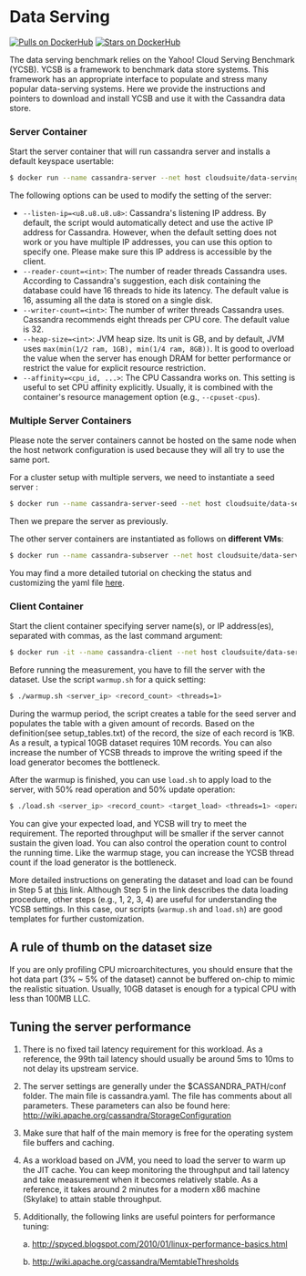 # Data Serving

[![Pulls on DockerHub][dhpulls]][dhrepo] [![Stars on DockerHub][dhstars]][dhrepo]

The data serving benchmark relies on the Yahoo! Cloud Serving Benchmark (YCSB). YCSB is a framework to benchmark data store systems. This framework has an appropriate interface to populate and stress many popular data-serving systems. Here we provide the instructions and pointers to download and install YCSB and use it with the Cassandra data store.

### Server Container

Start the server container that will run cassandra server and installs a default keyspace usertable:

```bash
$ docker run --name cassandra-server --net host cloudsuite/data-serving:server
```

The following options can be used to modify the setting of the server:
- `--listen-ip=<u8.u8.u8.u8>`: Cassandra's listening IP address. By default, the script would automatically detect and use the active IP address for Cassandra. However, when the default setting does not work or you have multiple IP addresses, you can use this option to specify one. Please make sure this IP address is accessible by the client. 
- `--reader-count=<int>`: The number of reader threads Cassandra uses. According to Cassandra's suggestion, each disk containing the database could have 16 threads to hide its latency. The default value is 16, assuming all the data is stored on a single disk.
- `--writer-count=<int>`: The number of writer threads Cassandra uses. Cassandra recommends eight threads per CPU core. The default value is 32.
- `--heap-size=<int>`: JVM heap size. Its unit is GB, and by default, JVM uses `max(min(1/2 ram, 1GB), min(1/4 ram, 8GB))`. It is good to overload the value when the server has enough DRAM for better performance or restrict the value for explicit resource restriction.
- `--affinity=<cpu_id, ...>`: The CPU Cassandra works on. This setting is useful to set CPU affinity explicitly. Usually, it is combined with the container's resource management option (e.g., `--cpuset-cpus`). 

### Multiple Server Containers

Please note the server containers cannot be hosted on the same node when the host network configuration is used because they will all try to use the same port.

For a cluster setup with multiple servers, we need to instantiate a seed server :

```bash
$ docker run --name cassandra-server-seed --net host cloudsuite/data-serving:server
```

Then we prepare the server as previously.

The other server containers are instantiated as follows on **different VMs**:

```bash
$ docker run --name cassandra-subserver --net host cloudsuite/data-serving:server --seed-server-ip=<seed node IP address>
``` 

You may find a more detailed tutorial on checking the status and customizing the yaml file [here](https://www.digitalocean.com/community/tutorials/how-to-install-cassandra-and-run-a-multi-node-cluster-on-ubuntu-22-04).

### Client Container
Start the client container specifying server name(s), or IP address(es), separated with commas, as the last command argument:

```bash
$ docker run -it --name cassandra-client --net host cloudsuite/data-serving:client bash
```

Before running the measurement, you have to fill the server with the dataset. Use the script `warmup.sh` for a quick setting:

```bash
$ ./warmup.sh <server_ip> <record_count> <threads=1>
```

During the warmup period, the script creates a table for the seed server and populates the table with a given amount of records. Based on the definition(see setup_tables.txt) of the record, the size of each record is 1KB. As a result, a typical 10GB dataset requires 10M records. You can also increase the number of YCSB threads to improve the writing speed if the load generator becomes the bottleneck.


After the warmup is finished, you can use `load.sh` to apply load to the server, with 50% read operation and 50% update operation:

```bash
$ ./load.sh <server_ip> <record_count> <target_load> <threads=1> <operation_count=load * 60>
```

You can give your expected load, and YCSB will try to meet the requirement. The reported throughput will be smaller if the server cannot sustain the given load. You can also control the operation count to control the running time. Like the warmup stage, you can increase the YCSB thread count if the load generator is the bottleneck.

More detailed instructions on generating the dataset and load can be found in Step 5 at [this](http://github.com/brianfrankcooper/YCSB/wiki/Running-a-Workload) link. Although Step 5 in the link describes the data loading procedure, other steps (e.g., 1, 2, 3, 4) are useful for understanding the YCSB settings. In this case, our scripts (`warmup.sh` and `load.sh`) are good templates for further customization.

A rule of thumb on the dataset size
-----------------------------------
If you are only profiling CPU microarchitectures, you should ensure that the hot data part (3% ~ 5% of the dataset) cannot be buffered on-chip to mimic the realistic situation. Usually, 10GB dataset is enough for a typical CPU with less than 100MB LLC.

Tuning the server performance
-----------------------------
1. There is no fixed tail latency requirement for this workload. As a reference, the 99th tail latency should usually be around 5ms to 10ms to not delay its upstream service.
2. The server settings are generally under the $CASSANDRA_PATH/conf folder. The main file is cassandra.yaml. The file has comments about all parameters. These parameters can also be found here: http://wiki.apache.org/cassandra/StorageConfiguration
3. Make sure that half of the main memory is free for the operating system file buffers and caching. 
4. As a workload based on JVM, you need to load the server to warm up the JIT cache. You can keep monitoring the throughput and tail latency and take measurement when it becomes relatively stable. As a reference, it takes around 2 minutes for a modern x86 machine (Skylake) to attain stable throughput.
5. Additionally, the following links are useful pointers for performance tuning:

    a. http://spyced.blogspot.com/2010/01/linux-performance-basics.html

    b. http://wiki.apache.org/cassandra/MemtableThresholds

[dhrepo]: https://hub.docker.com/r/cloudsuite/data-serving/ "DockerHub Page"
[dhpulls]: https://img.shields.io/docker/pulls/cloudsuite/data-serving.svg "Go to DockerHub Page"
[dhstars]: https://img.shields.io/docker/stars/cloudsuite/data-serving.svg "Go to DockerHub Page"
